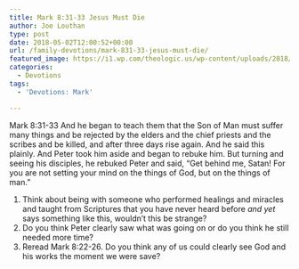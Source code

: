 ```yaml
---
title: Mark 8:31-33 Jesus Must Die
author: Joe Louthan
type: post
date: 2018-05-02T12:00:52+00:00
url: /family-devotions/mark-831-33-jesus-must-die/
featured_image: https://i1.wp.com/theologic.us/wp-content/uploads/2018/04/d531397937.jpg?resize=676%2C446
categories:
  - Devotions
tags:
  - 'Devotions: Mark'

---
```

Mark 8:31-33 And he began to teach them that the Son of Man must suffer many things and be rejected by the elders and the chief priests and the scribes and be killed, and after three days rise again. And he said this plainly. And Peter took him aside and began to rebuke him. But turning and seeing his disciples, he rebuked Peter and said, “Get behind me, Satan! For you are not setting your mind on the things of God, but on the things of man.”

  1. Think about being with someone who performed healings and miracles and taught from Scriptures that you have never heard before _and yet_ says something like this, wouldn&#8217;t this be strange?
  2. Do you think Peter clearly saw what was going on or do you think he still needed more time?
  3. Reread Mark 8:22-26. Do you think any of us could clearly see God and his works the moment we were save?